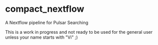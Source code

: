 # compact_nextflow
A Nextflow pipeline for Pulsar Searching

This is a work in progress and not ready to be used for the general user unless your name starts with "Vi" ;)
